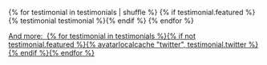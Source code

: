 {% for testimonial in testimonials | shuffle %}
{% if testimonial.featured %}{% testimonial testimonial %}{% endif %}
{% endfor %}

<a href="/docs/testimonials/" class="naked testimonials-more">And more: &#160;{% for testimonial in testimonials %}{% if not testimonial.featured %}{% avatarlocalcache "twitter", testimonial.twitter %}{% endif %}{% endfor %}</a>
